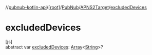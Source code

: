 //[pubnub-kotlin-api](../../../../index.md)/[[root]](../../index.md)/[PubNub](../index.md)/[APNS2Target](index.md)/[excludedDevices](excluded-devices.md)

# excludedDevices

[js]\
abstract var [excludedDevices](excluded-devices.md): [Array](https://kotlinlang.org/api/core/kotlin-stdlib/kotlin/-array/index.html)&lt;[String](https://kotlinlang.org/api/core/kotlin-stdlib/kotlin/-string/index.html)&gt;?
